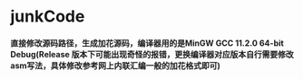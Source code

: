 # junkCode
#### 直接修改源码路径，生成加花源码，编译器用的是MinGW GCC 11.2.0 64-bit Debug(Release 版本下可能出现奇怪的报错，更换编译器对应版本自行需要修改asm写法，具体修改参考网上内联汇编一般的加花格式即可)
